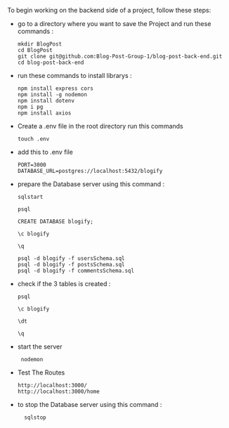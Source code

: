 To begin working on the backend side of a project, follow these steps:

* go to a directory where you want to save the Project and run these commands :

  ````
  mkdir BlogPost
  cd BlogPost
  git clone git@github.com:Blog-Post-Group-1/blog-post-back-end.git
  cd blog-post-back-end
  ````

* run these commands to install librarys :

  ````
  npm install express cors
  npm install -g nodemon
  npm install dotenv
  npm i pg
  npm install axios
  ````

* Create a .env file in the root directory run this commands

  ````
  touch .env
  ````

* add this to .env file

  ````
  PORT=3000
  DATABASE_URL=postgres://localhost:5432/blogify
  ````

* prepare the Database server using this command :

  ````
  sqlstart 
  ````

  ````
  psql
  ````

  ````
  CREATE DATABASE blogify;
  ````

  ````
  \c blogify
  ````

  ````
  \q
  ````

  ````
  psql -d blogify -f usersSchema.sql
  psql -d blogify -f postsSchema.sql
  psql -d blogify -f commentsSchema.sql
  ````

* check if the 3 tables is created :

  ````
  psql
  ````

  ````
  \c blogify
  ````

  ````
  \dt
  ````

  ````
  \q
  ````

* start the server

  ````
   nodemon
  ````

* Test The Routes

  ````
  http://localhost:3000/
  http://localhost:3000/home 
  ````

* to stop the Database server using this command :

  ````
    sqlstop
  ````
